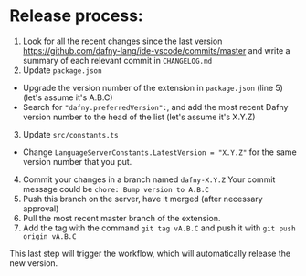 # Release process:

1. Look for all the recent changes since the last version https://github.com/dafny-lang/ide-vscode/commits/master
   and write a summary of each relevant commit in `CHANGELOG.md`
2. Update `package.json`
  - Upgrade the version number of the extension in `package.json` (line 5) (let's assume it's A.B.C)
  - Search for `"dafny.preferredVersion":`, and add the most recent Dafny version number to the head of the list (let's assume it's X.Y.Z)
3. Update `src/constants.ts`
  - Change `LanguageServerConstants.LatestVersion = "X.Y.Z"` for the same version number that you put.
4. Commit your changes in a branch named `dafny-X.Y.Z`
   Your commit message could be `chore: Bump version to A.B.C`
5. Push this branch on the server, have it merged (after necessary approval)
6. Pull the most recent master branch of the extension.
7. Add the tag with the command `git tag vA.B.C` and push it with `git push origin vA.B.C`

This last step will trigger the workflow, which will automatically release the new version.
